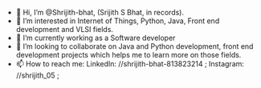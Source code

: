 - 👋 Hi, I’m @Shrijith-bhat, (Srijith S Bhat, in records).
- 👀 I’m interested in Internet of Things, Python, Java, Front end development and VLSI fields.
- 🌱 I’m currently working as a Software developer
- 💞️ I’m looking to collaborate on Java and Python development, front end development projects which helps me to learn more on those fields.
- 📫 How to reach me: LinkedIn: //shrijith-bhat-813823214 ; Instagram: //shrijith_05 ; 

<!---
Shrijith-bhat/Shrijith-bhat is a ✨ special ✨ repository because its `README.md` (this file) appears on your GitHub profile.
You can click the Preview link to take a look at your changes.
--->
